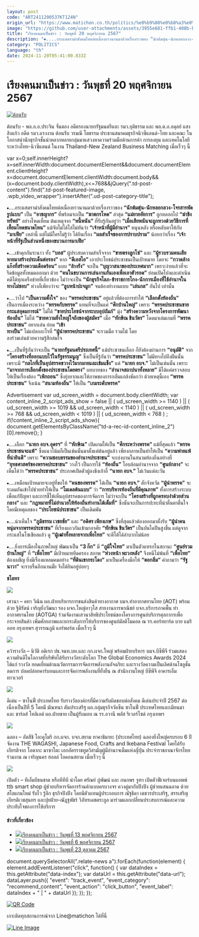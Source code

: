 ```yaml
---
layout: post
code: "ART2411200537KT124N"
origin_url: "https://www.matichon.co.th/politics/%e0%b9%80%e0%b8%a3%e0%b8%b5%e0%b8%a2%e0%b8%87%e0%b8%84%e0%b8%99-%e0%b8%a0%e0%b8%b2%e0%b8%9e%e0%b8%82%e0%b9%88%e0%b8%b2%e0%b8%a7%e0%b8%aa%e0%b8%b1%e0%b8%87%e0%b8%84%e0%b8%a1/news_4907485"
image: "https://github.com/user-attachments/assets/3955e681-ffb1-408b-b31a-e2a16234cdf2"
title: "เรียงคนมาเป็นข่าว : วันพุธที่ 20 พฤศจิกายน 2567"
description: "⦁....กระแสดราม่าสังคมไทยต่อเนื่องยาวนานมาด้วยเรื่องราวของ “นักต้มตุ๋น-นักหลอกลวง-โจรสารพัดรูปแบบ” เป็น “อาชญากร” ที่พร้อมจะเป็น “ฆาตกรโหด” ล่าสุด"
category: "POLITICS"
language: "th"
date: 2024-11-20T05:41:00.833Z
---
```


# เรียงคนมาเป็นข่าว : วันพุธที่ 20 พฤศจิกายน 2567

[![](https://www.matichon.co.th/wp-content/uploads/2024/11/ต้อนรับ-728x486.jpg "ต้อนรับ")](https://www.matichon.co.th/wp-content/uploads/2024/11/ต้อนรับ.jpg)

ต้อนรับ - พล.อ.อ.ประจิน จั่นตอง อดีตรองนายกรัฐมนตรีและ รมว.ยุติธรรม และ พล.ต.อ.อดุลย์ แสงสิงแก้ว อดีต รมว.แรงงาน ต้อนรับ วรมณี โตธรรม ประธานสมาคมธุรกิจนิวซีแลนด์-ไทย และคณะ ในโอกาสนำนักธุรกิจชั้นนำหลากหลายกลุ่มมาแสวงหาความร่วมมือด้านการค้า การลงทุน และเทคโนโลยี ระหว่างไทย-นิวซีแลนด์ ในงาน Thailand-New Zealand Business Matching เมื่อเร็วๆ นี้

var x=0;self.innerHeight?x=self.innerWidth:document.documentElement&&document.documentElement.clientHeight?x=document.documentElement.clientWidth:document.body&&(x=document.body.clientWidth),x<=768&&jQuery(".td-post-content").find(".td-post-featured-image, .wpb\_video\_wrapper").insertAfter(".ud-post-category-title");

⦁….กระแสดราม่าสังคมไทยต่อเนื่องยาวนานมาด้วยเรื่องราวของ **“นักต้มตุ๋น-นักหลอกลวง-โจรสารพัดรูปแบบ”** เป็น **“อาชญากร”** ที่พร้อมจะเป็น **“ฆาตกรโหด”** ล่าสุด **“แม่ยายอัยการ”** ถูกหลอกไป **“ฆ่าชิงทรัพย์”** อย่างโหดเหี้ยม ต้นเหตุจาก **“หนี้พนัน”** ที่รับรู้กันอยู่ว่า **“เมื่อเสียพนันจะถูกทวงด้วยวิธีการที่เหี้ยมโหดขนาดไหน”** แม้จับไม่ได้ไล่ไม่ทันว่า **“เจ้าหน้าที่ผู้มีอำนาจ”** หนุนหลัง หรือหลับตาให้กับ **“มาเฟีย”** เหล่านี้ แต่ไม่มีใครไม่รู้ว่า ได้ยินเรื่อง **“ผลสำเร็จของการปราบปราม”** น้อยกว่าเรื่อง **“เจ้าหน้าที่รัฐเป็นส่วนหนึ่งของขบวนการมาเฟีย**”

⦁….เข้าคุกกันระนาว ทั้ง **“บอส”** ผู้ประสบความสำเร็จจาก **“ขายตรงลูกโซ่”** และ **“ผู้รวบรวมคนเสียหายมาสร้างประเด็นต่อรอง”** หาก **“ดีเอสไอ”** เอาประโยชน์ประชาชนเป็นเป้าหมาย โดยจะ **“กวาดล้างแก๊งที่สร้างความเดือดร้อน”** แบบ **“ล้างรัง”** จะเป็น **“บุญวาสนาของประเทศมาก”** เพราะง่ายแล้วที่จะรีดข้อมูลทั้งหมดออกมา ด้วย **“คนในขบวนการเล่นงานกันเองเพื่อเอาตัวรอด”** ย่อมเปิดโปงและดำเนินคดีได้ทุกเครือข่ายที่เกี่ยวข้อง ไม่ว่าจะเป็น **“นักธุรกิจโลภ-ข้าราชการโกง-นักการเมืองที่ใช้อำนาจในทางไม่ชอบ”** ห่วงก็เพียงว่าจะ **“ลูบหน้าปะจมูก”** จนต้องทำงานแบบ **“เล่นกล”** กันไป เท่านั้น

⦁….ว่าไป **“เป็นความตั้งใจ”** ของ **“พรรคประชาชน”** อยู่แล้วที่ต้องการทำให้ **“เลือกตั้งท้องถิ่น”** เป็นการเมืองระหว่าง **“พรรคกับพรรค”** แทนที่จะเป็นแค่ **“ศึกบ้านใหญ่”** เพราะ **“พรรคประชาชนขายกระแสอุดมการณ์”** ไม่ได้ **“ขายประโยชน์จากระบบอุปถัมภ์”** มุ่ง **“สร้างความหวังจากโครงการพัฒนาท้องถิ่น”** ไม่ได้ **“ขายความยิ่งใหญ่ใจถึงของผู้สมัคร”** เมื่อ **“ทักษิณ ชินวัตร”** โดดมาเล่มเกมที่ **“พรรคประชาชน”** อยากเล่น ย่อม **“เข้า  
ทางปืน”** ไม่แปลกอะไรที่ **“ผู้นำพรรคประชาชน”** จะรวมมือ รวมไม้ โดย  
ลงร่วมเล่นด้วยความรู้สึกสมใจ

⦁….เป็นที่รู้กันว่าจะเป็น **“นายกรัฐมนตรีประเทศนี้”** แม้ประชาชนเลือก ก็ยังต้องผ่านการ **“อนุมัติ”** จาก **“โครงสร้างที่ออกแบบไว้ในรัฐธรรมนูญ”** ซึ่งเป็นที่รู้กันว่า **“พรรคประชาชน”** ไม่มีทางไปถึงฝันนั้น เพราะมี **“กลไกที่เป็นอุปสรรคขวางไว้มากมายและเข้มแข็ง”** แต่ **“นายก อบจ.”** ไม่เป็นเช่นนั้น เพราะ **“มาจากการเลือกตั้งของประชาชนโดยตรง”** บทบาทของ **“อำนาจสถาปนาทั้งหลาย”** มีได้แค่ตรวจสอบ ให้เป็นเรื่องต้อง **“เพิกถอน”** ซึ่งยุ่งยากและให้ภาพของการกลั่นแกล้งชัดกว่า ด้วยเหตุนี้เอง **“พรรคประชาชน”** จึงเน้น **“สนามท้องถิ่น”** ให้เป็น **“เกมระดับพรรค”**

Advertisement var ud\_screen\_width = document.body.clientWidth; var content\_inline\_2\_script\_ads\_show = false || ( ud\_screen\_width >= 1140 ) || ( ud\_screen\_width >= 1019 && ud\_screen\_width < 1140 ) || ( ud\_screen\_width >= 768 && ud\_screen\_width < 1019 ) || ( ud\_screen\_width < 768 ) ; if(!content\_inline\_2\_script\_ads\_show){ document.getElementsByClassName("td-a-rec-id-content\_inline\_2")\[0\].remove(); }

⦁….เลือก **“นายก อบจ.อุดรฯ”** ที่ **“ทักษิณ”** เปิดเกมให้เป็น **“ศึกระหว่างพรรค”** แม้ที่สุดแล้ว **“พรรคประชาชนจะแพ้”** ซึ่งแนวโน้มก็เป็นเช่นนั้นมาตั้งแต่ต้นอยู่แล้ว เพียงกลายเป็นทำให้เป็น **“ความพ่ายแพ้ที่น่ายินดี”** เพราะ **“ความชอบธรรมของอำนาจประชาชน”** จะเบ่งบานในสนามท้องถิ่นอย่างที่ **“ยุทธศาสตร์ของพรรคประชาชน”** วางไว้ เป็นการใช้ **“ท้องถิ่น”** โอบล้อมอำนาจจาก **“ศูนย์กลาง”** จะเห็นได้ว่า **“พรรคประชาชน”** ประกาศเปิดตัวผู้ลงชิงเก้าอี้ **“นายก อบจ.”** ไม่เว้นแต่ละวัน

⦁….เหมือนเป้าหมายจะอยู่ที่ขอให้ **“คนของพรรค”** ได้เป็น **“นายก อบจ.”** สักจังหวัด **“ผู้นำพรรค”** จะระดมกันเข้าไปช่วยทำให้เป็น **“โมเดลต้นแบบ”** ว่า **“การบริหารท้องถิ่นที่มีคุณภาพ”** ทั้งการสร้างระบบเพื่อแก้ปัญหา และการชี้ให้เห็นอุปสรรคของการจัดการ ไม่ว่าจะเป็น **“โครงสร้างที่ถูกครอบงำด้วยส่วนกลาง”** และ **“กฎหมายที่ไม่อำนวยให้ท้องถิ่นทำงานได้เต็มที่”** ซึ่งนั่นจะเป็นการปะทะที่น่าตื่นตาตื่นใจ โดยมีเหตุผลของ **“ประโยชน์ประชาชน”** เป็นเดิมพัน

⦁….น่าเห็นใจ **“ภูมิธรรม เวชยชัย”** และ **“อดิศร เพียงเกษ”** ซึ่งที่สุดแล้วต้องออกมาตั้งรับ **“ผู้นำคนหนุ่มจากพรรคประชาชน”** ที่เรียงแถวกันเข้ามาอาศัย **“ทักษิณ ชินวัตร”** เป็นบันไดปีนสูงขึ้น แต่ดูจากกระแสในโซเชียลแล้ว ดู **“ผู้เฒ่าทั้งหลายจากเพื่อไทย”** จะตีโต้ได้ลำบากไม่น้อย

⦁….ยิ่งการเมืองในภาพใหญ่ พัฒนาเป็น **“3 ก๊ก”** มี **“ภูมิใจไทย”** มาเป็นตัวแทรกในสถานะ **“ศูนย์รวมบ้านใหญ่”** ที่ **“เพื่อไทย”** มีเป้าหมายยึดครอง สภาพ **“ห่วงหน้า พะวงหลัง”** จึงหนีไม่พ้นที่ **“เพื่อไทย”** ต้องเผชิญ ยิ่งมีเรื่องแหลมคมอย่าง **“ที่ดินเขากระโดง”** มาเป็นเครื่องมือให้ **“ตอกลิ่ม”** คำถามว่า **“รัฐนาวา”** จะราบรื่นอีกนานมั้ย จึงได้ยินอยู่บ่อยๆ

**ชโลทร**

![](https://www.matichon.co.th/wp-content/uploads/2024/11/เสวนา-2-1024x683.jpg)

เสวนา – คทา วีณิน ผอ.ฝ่ายบริหารการขนส่งสินค้าทางอากาศ บมจ.ท่าอากาศยานไทย (AOT) พร้อมด้วย ฐิติรัตน์ เจริญยิ่งวัฒนา รอง ผจก.ใหญ่อาวุโส สายงานการพาณิชย์ บจก.บริการภาคพื้น ท่าอากาศยานไทย (AOTGA) ร่วมจัดงานเสวนาสิทธิประโยชน์ของโครงการศูนย์บริการศุลกากรเพื่อกระจายสินค้า เพิ่มศักยภาพและยกระดับการให้บริการของศูนย์มัลติโมดอล ณ รร.คอร์ทยาร์ด บาย แมริออท กรุงเทพฯ สุวรรณภูมิ แอร์พอร์ต เมื่อเร็วๆ นี้

![](https://www.matichon.co.th/wp-content/uploads/2024/11/คว้ารางวัล-1-1024x683.jpg)

คว้ารางวัล – นิวัติ อดิเรก ปธ.จนท.บห.และ กก.ผจก.ใหญ่ พร้อมฝ่ายบริหาร บมจ.บีซีพีจี ร่วมแสดงความยินดีในโอกาสที่บริษัทได้รับรางวัลระดับโลก The Global Economics Awards 2024 ได้แก่ รางวัล ยอดเยี่ยมด้านนวัตกรรมการจัดการพลังงานอัจฉริยะ และรางวัลความเป็นเลิศด้านโซลูชั่น ลดการ ปลดปล่อยคาร์บอนและการจัดการพลังงานที่ยั่งยืน ณ สำนักงานใหญ่ บีซีพีจี อาคารเอ็ม ทาวเวอร์

![](https://www.matichon.co.th/wp-content/uploads/2024/11/ดีเด่น-1024x667.jpg)

ดีเด่น – ซาโนฟี่ ประเทศไทย รับรางวัลองค์กรที่มีความรับผิดชอบต่อสังคม ดีเด่นประจำปี 2567 ต่อเนื่องเป็นปีที่ 5 โดยมี มัณฑนา ตันประเสริฐ ผอ.กลุ่มธุรกิจวัคซีน ซาโนฟี่ ประเทศไทยและเมียนมา และ ชาร์ลส์ โทลิเอต์ ผอ.ฝ่ายขาย เป็นผู้รับมอบ ณ รร.อวานี พลัส ริเวอร์ไซด์ กรุงเทพฯ

![](https://www.matichon.co.th/wp-content/uploads/2024/11/ฉลอง-1024x659.jpg)

ฉลอง – อัตสึชิ โอะคูโมริ กก.ผจก. บจก.สยาม ทาคาชิมายะ (ประเทศไทย) ฉลองยิ่งใหญ่ครบรอบ 6 ปี จัดงาน THE WAGASHI, Japanese Food, Crafts and Ikebana Festival โดยได้รับเกียรติจาก โอตากะ มาซาโตะ เอกอัครราชทูตวิสามัญผู้มีอำนาจเต็มแห่งญี่ปุ่น ประจำราชอาณาจักรไทยร่วมงาน ณ เจริญนคร ฮอลล์ ไอคอนสยาม เมื่อเร็วๆ นี้

![](https://www.matichon.co.th/wp-content/uploads/2024/11/6เปลี่ยน-1024x694.jpg)

เปิดตัว – ทีเอ็มบีธนชาต หรือทีทีบี นำโดย ศรัณย์ ภู่พัฒน์ และ กนกพร จูฑา เปิดตัวฟีเจอร์บนแอพพ์ ttb smart shop ผู้ช่วยบริหารจัดการร้านค้าแบบครบวงจร ควงคู่มากับปังปัง ผู้ช่วยแสนฉลาด ด้วยสโลแกนใหม่ รับไว รู้ลึก ธุรกิจปังปัง โดยมีตัวแทนผู้ประกอบการ ณัฐธิดา เตชวรประเสริฐ, สรรเสริญ เกียรติเวชสุนทร และปุยฝ้าย-ณัฎฐพัชร์ วิภัทรเดชตระกูล มาร่วมแลกเปลี่ยนประสบการณ์และความประทับใจของการใช้บริการ

#### ข่าวที่เกี่ยวข้อง

*   [![](https://www.matichon.co.th/wp-content/uploads/2024/11/พิธีเปิด.jpg)เรียงคนมาเป็นข่าว : วันพุธที่ 13 พฤศจิกายน 2567](https://www.matichon.co.th/politics/%e0%b9%80%e0%b8%a3%e0%b8%b5%e0%b8%a2%e0%b8%87%e0%b8%84%e0%b8%99-%e0%b8%a0%e0%b8%b2%e0%b8%9e%e0%b8%82%e0%b9%88%e0%b8%b2%e0%b8%a7%e0%b8%aa%e0%b8%b1%e0%b8%87%e0%b8%84%e0%b8%a1/news_4895763)
*   [![](https://www.matichon.co.th/wp-content/uploads/2024/11/ร่วมมือ.jpg)เรียงคนมาเป็นข่าว : วันพุธที่ 6 พฤศจิกายน 2567](https://www.matichon.co.th/politics/%e0%b9%80%e0%b8%a3%e0%b8%b5%e0%b8%a2%e0%b8%87%e0%b8%84%e0%b8%99-%e0%b8%a0%e0%b8%b2%e0%b8%9e%e0%b8%82%e0%b9%88%e0%b8%b2%e0%b8%a7%e0%b8%aa%e0%b8%b1%e0%b8%87%e0%b8%84%e0%b8%a1/news_4883997)
*   [![](https://www.matichon.co.th/wp-content/uploads/2024/10/สมรส.jpg)เรียงคนมาเป็นข่าว : วันพุธที่ 23 ตุลาคม 2567](https://www.matichon.co.th/politics/news_4860545)

document.querySelectorAll(".relate-news a").forEach(function(element) { element.addEventListener("click", function() { var dataIndex = this.getAttribute("data-index"); var dataUrl = this.getAttribute("data-url"); dataLayer.push({ "event": "track\_event", "event\_category": "recommend\_content", "event\_action": "click\_button", "event\_label": dataIndex + " | " + dataUrl }); }); });

[![QR Code](https://www.matichon.co.th/wp-content/uploads/2023/07/wob1371z.jpg)](https://lin.ee/ht0nDxX)

เกาะติดทุกสถานการณ์จาก Line@matichon ได้ที่นี่

[![Line Image](https://www.matichon.co.th/wp-content/uploads/2023/07/th.png)](https://lin.ee/ht0nDxX)